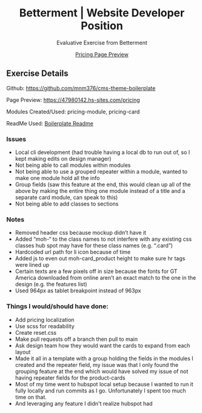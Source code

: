 <h1 align="center">Betterment | Website Developer Position</h1>

<p align="center">
  Evaluative Exercise from Betterment
</p>

<p align="center">
  <a href="https://47980142.hs-sites.com/pricing">Pricing Page Preview</a>
</p>


## Exercise Details
Github: https://github.com/mnm376/cms-theme-boilerplate

Page Preview: https://47980142.hs-sites.com/pricing

Modules Created/Used: pricing-module, pricing-card

ReadMe Used: [Boilerplate Readme](Boilerplate-README.md)

### Issues
- Local cli development (had trouble having a local db to run out of, so I kept making edits on design manager)
- Not being able to call modules within modules
- Not being able to use a grouped repeater within a module, wanted to make one module hold all the info
- Group fields (saw this feature at the end, this would clean up all of the above by making the entire thing one module instead of a title and a separate card module, can speak to this)
- Not being able to add classes to sections

### Notes
- Removed header css because mockup didn’t have it
- Added “moh-“ to the class names to not interfere with any existing css classes hub spot may have for these class names (e.g. “.card”)
- Hardcoded url path for li icon because of time
- Added js to even out moh-card_product height to make sure hr tags were lined up
- Certain texts are a few pixels off in size because the fonts for GT America downloaded from online aren’t an exact match to the one in the design (e.g. the features list)
- Used 964px as tablet breakpoint instead of 963px


### Things I would/should have done:
- Add pricing localization
- Use scss for readability
- Create reset.css
- Make pull requests off a branch then pull to main
- Ask design team how they would want the cards to expand from each layout
- Made it all in a template with a group holding the fields in the modules I created and the repeater field, my issue was that I only found the grouping feature at the end which would have solved my issue of not having repeater fields for the product-cards
- Most of my time went to hubspot local setup because I wanted to run it fully locally and run commits as I go. Unfortunately I spent too much time on that.
- And leveraging any feature I didn't realize hubspot had
